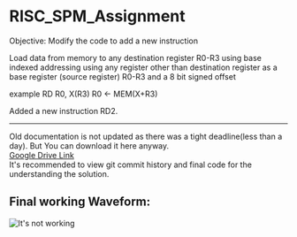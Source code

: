# RISC_SPM_Assignment
Objective:  Modify the code to add a new instruction

Load data from memory to any destination register R0-R3 using base indexed addressing using any register other than destination register as a base register (source register) R0-R3 and a 8 bit signed offset 

example RD R0, X(R3)    R0 <- MEM(X+R3)

Added a new instruction RD2.

---
Old documentation is not updated as there was a tight deadline(less than a day). But You can download it here anyway. </br>
[Google Drive Link ](https://drive.google.com/file/d/1-tdILuRYsv9mlSEEr-2tnDg6frcO9sZC/view?usp=sharing)
</br>It's recommended to view git commit history and final code for the understanding the solution.

Final working Waveform: 
---
![It's not working](https://i.imgur.com/y2MIMAL.png)
